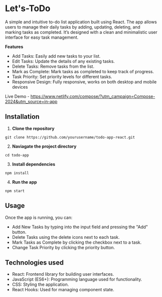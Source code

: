 # Let's-ToDo

A simple and intuitive to-do list application built using React. The app allows users to manage their daily tasks by adding, updating, deleting, and marking tasks as completed. It’s designed with a clean and minimalistic user interface for easy task management.

**Features**

* Add Tasks: Easily add new tasks to your list.
* Edit Tasks: Update the details of any existing tasks.
* Delete Tasks: Remove tasks from the list.
* Mark as Complete: Mark tasks as completed to keep track of progress.
* Task Priority: Set priority levels for different tasks.
* Responsive Design: Fully responsive, works on both desktop and mobile devices

Live Demo - https://www.netlify.com/compose/?utm_campaign=Compose-2024&utm_source=in-app

## Installation 

1. **Clone the repository**

`git clone https://github.com/yourusername/todo-app-react.git`

2. **Naviagate the project directory**

`cd todo-app`

3. **Install dependencies**

`npm install`

4. **Run the app**

`npm start`


## Usage 

Once the app is running, you can:

* Add New Tasks by typing into the input field and pressing the "Add" button.
* Delete Tasks using the delete icons next to each task.
* Mark Tasks as Complete by clicking the checkbox next to a task.
* Change Task Priority by clicking the priority button.

## Technologies used 

* React: Frontend library for building user interfaces.
* JavaScript (ES6+): Programming language used for functionality.
* CSS: Styling the application.
* React Hooks: Used for managing component state.
